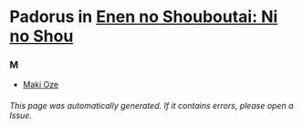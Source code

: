 # Padorus in [Enen no Shouboutai: Ni no Shou](https://myanimelist.net/anime/40956/Enen_no_Shouboutai__Ni_no_Shou)

### M
* [Maki Oze](https://github.com/shadow578/Project-Padoru/blob/master/table-of-contents/characters/MakiOze.md)

###### This page was automatically generated. If it contains errors, please open a Issue.
